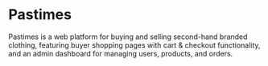 # Pastimes
Pastimes is a web platform for buying and selling second-hand branded clothing, featuring buyer shopping pages with cart &amp; checkout functionality, and an admin dashboard for managing users, products, and orders.
